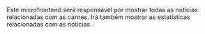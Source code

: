Este microfrontend será responsável por mostrar todas as noticias relacionadas com as carnes. Irá também mostrar as estatísticas relacionadas com as notícias.